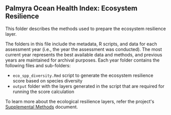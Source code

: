 ## Palmyra Ocean Health Index: Ecosystem Resilience

This folder describes the methods used to prepare the ecosystem resilience layer. 


The folders in this file include the metadata, R scripts, and data for each assessment year (i.e., the year the assessment was conducted). The most current year represents the best available data and methods, and previous years are maintained for archival purposes. Each year folder contains the following files and sub-folders:     

- `eco_spp_diversity.Rmd` script to generate the ecosystem resilience score based on species diversity           
- `output` folder with the layers generated in the script that are required for running the score calculation       

To learn more about the ecological resilience layers, refer the project's [Supplemental Methods](https://raw.githack.com/OHI-4site/pal-scores/master/documents/methods-results/Supplement.html) document.    





